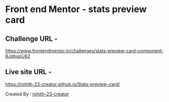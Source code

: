 # Front end Mentor - stats preview card

## Challenge URL -
  https://www.frontendmentor.io/challenges/stats-preview-card-component-8JqbgoU62
## Live site URL -
  https://rohith-23-creator.github.io/Stats-preview-card/

Created By :
  [rohith-23-creator](https://github.com/rohith-23-creator)
